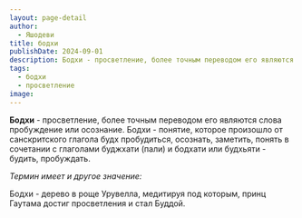 ```yaml
---
layout: page-detail
author:
  - Яшодеви
title: бодхи
publishDate: 2024-09-01
description: Бодхи - просветление, более точным переводом его являются слова пробуждение или осознание. Бодхи - понятие, которое произошло от санскритского глагола будх пробудиться, осознать, заметить, понять в сочетании с глаголами буджхати (пали) и бодхати или будхьяти - будить, пробуждать.
tags:
  - бодхи
  - просветление
image:
---
```

**Бодхи** - просветление, более точным переводом его являются слова пробуждение или осознание. Бодхи - понятие, которое произошло от санскритского глагола будх пробудиться, осознать, заметить, понять в сочетании с глаголами буджхати (пали) и бодхати или будхьяти - будить, пробуждать.

*Термин имеет и другое значение:*

Бодхи - дерево в роще Урувелла, медитируя под которым, принц Гаутама достиг просветления и стал Буддой.

